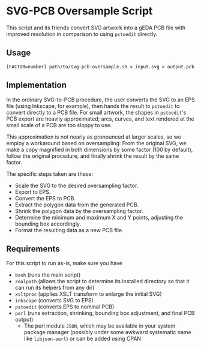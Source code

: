 SVG-PCB Oversample Script
=========================

This script and its friends convert SVG artwork into a gEDA PCB file with improved resolution in comparison to using `pstoedit` directly.

Usage
-----

    [FACTOR=number] path/to/svg-pcb-oversample.sh < input.svg > output.pcb

Implementation
--------------

In the ordinary SVG-to-PCB procedure, the user converts the SVG to an EPS file (using Inkscape, for example), then hands the result to `pstoedit` to convert directly to a PCB file. For small artwork, the shapes in `pstoedit`'s PCB export are heavily approximated; arcs, curves, and text rendered at the small scale of a PCB are too sloppy to use.

This approximation is not nearly as pronounced at larger scales, so we employ a workaround based on oversampling: From the original SVG, we make a copy magnified in both dimensions by some factor (100 by default), follow the original procedure, and finally shrink the result by the same factor.

The specific steps taken are these:

*   Scale the SVG to the desired oversampling factor.
*   Export to EPS.
*   Convert the EPS to PCB.
*   Extract the polygon data from the generated PCB.
*   Shrink the polygon data by the oversampling factor.
*   Determine the minimum and maximum X and Y points, adjusting the bounding box accordingly.
*   Format the resulting data as a new PCB file.

Requirements
------------

For this script to run as-is, make sure you have

*   `bash` (runs the main script)
*   `realpath` (allows the script to determine its installed directory so that it can run its helpers from any dir)
*   `xsltproc` (applies XSLT transform to enlarge the initial SVG)
*   `inkscape` (converts SVG to EPS)
*   `pstoedit` (converts EPS to nominal PCB)
*   `perl` (runs extraction, shrinking, bounding box adjustment, and final PCB output)
    *   The perl module `JSON`, which may be available in your system package manager (possibly under some awkward systematic name like `libjson-perl`) or can be added using CPAN

